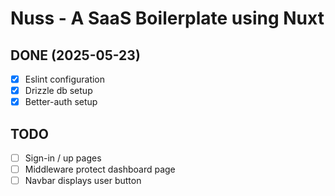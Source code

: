 # Nuss - A SaaS Boilerplate using Nuxt

## DONE (2025-05-23)

- [x] Eslint configuration
- [x] Drizzle db setup
- [x] Better-auth setup

## TODO

- [ ] Sign-in / up pages
- [ ] Middleware protect dashboard page
- [ ] Navbar displays user button
